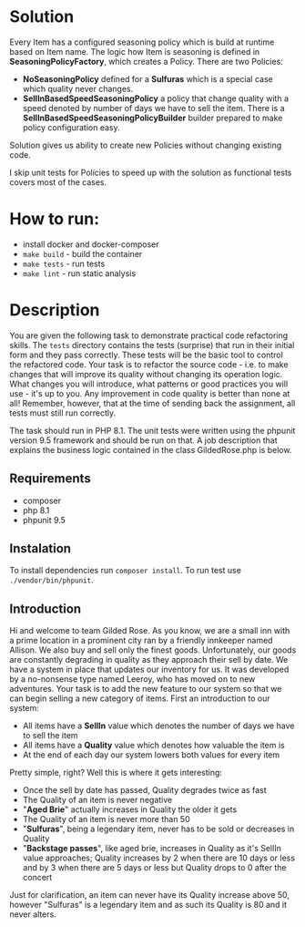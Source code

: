 # Solution
Every Item has a configured seasoning policy which is build at runtime based on Item name.
The logic how Item is seasoning is defined in **SeasoningPolicyFactory**, which creates a Policy.
There are two Policies:
- **NoSeasoningPolicy** defined for a **Sulfuras** which is a special case which quality never changes.
- **SellInBasedSpeedSeasoningPolicy** a policy that change quality with a speed denoted by number of days we have to sell the item. There is a **SellInBasedSpeedSeasoningPolicyBuilder** builder prepared to make policy configuration easy.

Solution gives us ability to create new Policies without changing existing code.

I skip unit tests for Policies to speed up with the solution as functional tests covers most of the cases.

# How to run:
- install docker and docker-composer
- ```make build``` - build the container
- ```make tests``` - run tests
- ```make lint``` - run static analysis

# Description

You are given the following task to demonstrate practical code refactoring skills. The `tests` directory contains the tests (surprise) that run in their initial form and they pass correctly. These tests will be the basic tool to control the refactored code. Your task is to refactor the source code - i.e. to make changes that will improve its quality without changing its operation logic. What changes you will introduce, what patterns or good practices you will use - it's up to you. Any improvement in code quality is better than none at all! Remember, however, that at the time of sending back the assignment, all tests must still run correctly.

The task should run in PHP 8.1. The unit tests were written using the phpunit version 9.5 framework and should be run on that. A job description that explains the business logic contained in the class GildedRose.php is below.

## Requirements
- composer
- php 8.1
- phpunit 9.5

## Instalation
To install dependencies run ```composer install```. To run test use ```./vendor/bin/phpunit```.

## Introduction

Hi and welcome to team Gilded Rose. As you know, we are a small inn with a
prime location in a prominent city ran by a friendly innkeeper named Allison.
We also buy and sell only the finest goods. Unfortunately, our goods are
constantly degrading in quality as they approach their sell by date. We have a
system in place that updates our inventory for us. It was developed by a
no-nonsense type named Leeroy, who has moved on to new adventures. Your task is
to add the new feature to our system so that we can begin selling a new
category of items. First an introduction to our system:

- All items have a **SellIn** value which denotes the number of days we have to
sell the item
- All items have a **Quality** value which denotes how valuable the
item is 
- At the end of each day our system lowers both values for every item

Pretty simple, right? Well this is where it gets interesting:

- Once the sell by date has passed, Quality degrades twice as fast 
- The Quality of an item is never negative 
- "**Aged Brie**" actually increases in Quality the older it gets
- The Quality of an item is never more than 50
- "**Sulfuras**", being a legendary item, never has to be sold or decreases in
Quality
- "**Backstage passes**", like aged brie, increases in Quality as it's
SellIn value approaches; Quality increases by 2 when there are 10 days or less
and by 3 when there are 5 days or less but Quality drops to 0 after the concert

Just for clarification, an item can never have its Quality increase above 50, however "Sulfuras" is a legendary 
item and as such its Quality is 80 and it never alters.
